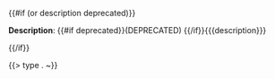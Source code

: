 {{#if (or description deprecated)}}

**Description**: {{#if deprecated}}(DEPRECATED) {{/if}}{{{description}}}

{{/if}}

{{> type . ~}}
